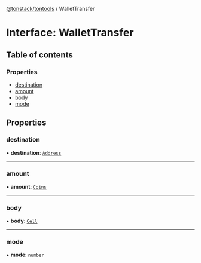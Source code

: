 [@tonstack/tontools](../README.md) / WalletTransfer

# Interface: WalletTransfer

## Table of contents

### Properties

- [destination](WalletTransfer.md#destination)
- [amount](WalletTransfer.md#amount)
- [body](WalletTransfer.md#body)
- [mode](WalletTransfer.md#mode)

## Properties

### destination

• **destination**: [`Address`](../classes/Address.md)

___

### amount

• **amount**: [`Coins`](../classes/Coins.md)

___

### body

• **body**: [`Cell`](../classes/Cell.md)

___

### mode

• **mode**: `number`

